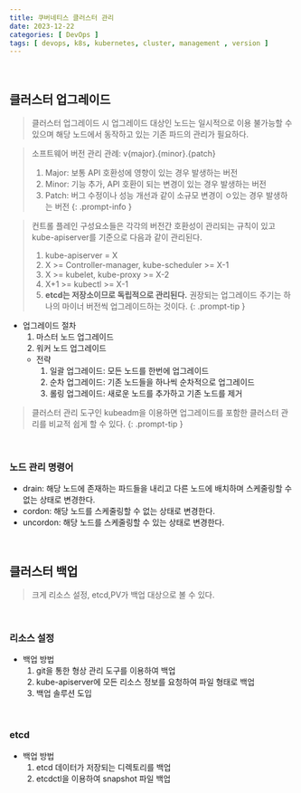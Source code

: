 ```yaml
---
title: 쿠버네티스 클러스터 관리
date: 2023-12-22
categories: [ DevOps ]
tags: [ devops, k8s, kubernetes, cluster, management , version ]
---
```


<br>

## 클러스터 업그레이드

> 클러스터 업그레이드 시 업그레이드 대상인 노드는 일시적으로 이용 불가능할 수 있으며 해당 노드에서 동작하고 있는 기존 파드의 관리가 필요하다.

> 소프트웨어 버전 관리 관례: v{major}.{minor}.{patch}
> 1. Major: 보통 API 호환성에 영향이 있는 경우 발생하는 버전
> 2. Minor: 기능 추가, API 호환이 되는 변경이 있는 경우 발생하는 버전
> 3. Patch: 버그 수정이나 성능 개선과 같이 소규모 변경이 ㅇ있는 경우 발생하는 버전
{: .prompt-info }

> 컨트롤 플레인 구성요소들은 각각의 버전간 호환성이 관리되는 규칙이 있고 kube-apiserver를 기준으로 다음과 같이 관리된다.
> 1. kube-apiserver = X
> 2. X >= Controller-manager, kube-scheduler >= X-1
> 3. X >= kubelet, kube-proxy >= X-2
> 4. X+1 >= kubectl >= X-1
> 5. **etcd는 저장소이므로 독립적으로 관리된다.**
> 권장되는 업그레이드 주기는 하나의 마이너 버전씩 업그레이드하는 것이다.
{: .prompt-tip }

- 업그레이드 절차
  1. 마스터 노드 업그레이드
  2.  워커 노드 업그레이드
    - 전략
      1. 일괄 업그레이드: 모든 노드를 한번에 업그레이드
      2. 순차 업그레이드: 기존 노드들을 하나씩 순차적으로 업그레이드
      3. 롤링 업그레이드: 새로운 노드를 추가하고 기존 노드를 제거

> 클러스터 관리 도구인 kubeadm을 이용하면 업그레이드를 포함한 클러스터 관리를 비교적 쉽게 할 수 있다.
{: .prompt-tip }

<br>

### 노드 관리 명령어

- drain: 해당 노드에 존재하는 파드들을 내리고 다른 노드에 배치하며 스케줄링할 수 없는 상태로 변경한다.
- cordon: 해당 노드를 스케줄링할 수 없는 상태로 변경한다.
- uncordon: 해당 노드를 스케줄링할 수 있는 상태로 변경한다.

<br>

## 클러스터 백업

> 크게 리소스 설정, etcd,PV가 백업 대상으로 볼 수 있다.

<br>

### 리소스 설정

- 백업 방법
  1. git을 통한 형상 관리 도구를 이용하여 백업
  2. kube-apiserver에 모든 리소스 정보를 요청하여 파일 형태로 백업
  3. 백업 솔루션 도입

<br>

### etcd

- 백업 방법
  1. etcd 데이터가 저장되는 디렉토리를 백업
  2. etcdctl을 이용하여 snapshot 파일 백업
